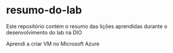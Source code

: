 # resumo-do-lab
Este repositório contém o resumo das lições aprendidas durante o desenvolvimento do lab na DIO

Aprendi a criar VM no Microsoft Azure
